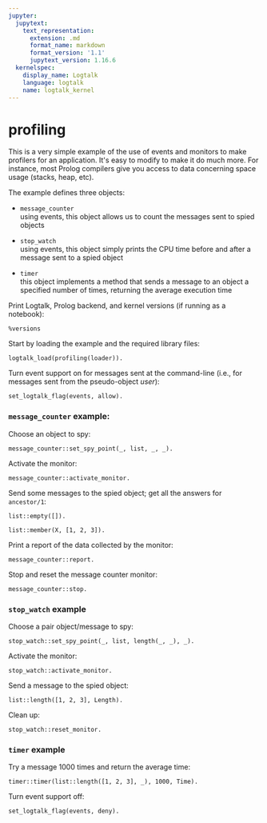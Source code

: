 ```yaml
---
jupyter:
  jupytext:
    text_representation:
      extension: .md
      format_name: markdown
      format_version: '1.1'
      jupytext_version: 1.16.6
  kernelspec:
    display_name: Logtalk
    language: logtalk
    name: logtalk_kernel
---
```


<!--
________________________________________________________________________

This file is part of Logtalk <https://logtalk.org/>  
SPDX-FileCopyrightText: 1998-2025 Paulo Moura <pmoura@logtalk.org>  
SPDX-License-Identifier: Apache-2.0

Licensed under the Apache License, Version 2.0 (the "License");
you may not use this file except in compliance with the License.
You may obtain a copy of the License at

    http://www.apache.org/licenses/LICENSE-2.0

Unless required by applicable law or agreed to in writing, software
distributed under the License is distributed on an "AS IS" BASIS,
WITHOUT WARRANTIES OR CONDITIONS OF ANY KIND, either express or implied.
See the License for the specific language governing permissions and
limitations under the License.
________________________________________________________________________
-->

# profiling

This is a very simple example of the use of events and monitors to make 
profilers for an application. It's easy to modify to make it do much more. 
For instance, most Prolog compilers give you access to data concerning
space usage (stacks, heap, etc).

The example defines three objects:

- `message_counter`  
	using events, this object allows us to count the messages sent to
	spied objects 

- `stop_watch`  
	using events, this object simply prints the CPU time before and
	after a message sent to a spied object

- `timer`  
	this object implements a method that sends a message to an object
	a specified number of times, returning the average execution time

Print Logtalk, Prolog backend, and kernel versions (if running as a notebook):

```logtalk
%versions
```

Start by loading the example and the required library files:

```logtalk
logtalk_load(profiling(loader)).
```

Turn event support on for messages sent at the command-line
(i.e., for messages sent from the pseudo-object _user_):

```logtalk
set_logtalk_flag(events, allow).
```

<!--
true.
-->

### `message_counter` example:


Choose an object to spy:

```logtalk
message_counter::set_spy_point(_, list, _, _).
```

<!--
true.
-->

Activate the monitor:

```logtalk
message_counter::activate_monitor.
```

<!--
true.
-->

Send some messages to the spied object; get all the answers for `ancestor/1`:

```logtalk
list::empty([]).
```

<!--
true.
-->

```logtalk
list::member(X, [1, 2, 3]).
```

<!--
X = 1 ? ;
X = 2 ? ;
X = 3 ? ;
false.
-->

Print a report of the data collected by the monitor:

```logtalk
message_counter::report.
```

<!--
list
  total of calls: 2
  total of exits: 4

  empty/1
    calls: 1
    exits: 1

  member/2
    calls: 1
    exits: 3

true.
-->

Stop and reset the message counter monitor:

```logtalk
message_counter::stop.
```

<!--
true.
-->

### `stop_watch` example


Choose a pair object/message to spy:

```logtalk
stop_watch::set_spy_point(_, list, length(_, _), _).
```

<!--
true.
-->

Activate the monitor:

```logtalk
stop_watch::activate_monitor.
```

<!--
true.
-->

Send a message to the spied object:

```logtalk
list::length([1, 2, 3], Length).
```

<!--
list <-- length([1,2,3],_277) from user
STARTING at 755.69000005 seconds
list <-- length([1,2,3],3) from user
ENDING at 755.69000235 seconds

Length = 3.
-->

Clean up:

```logtalk
stop_watch::reset_monitor.
```

<!--
true.
-->

### `timer` example


Try a message 1000 times and return the average time:

```logtalk
timer::timer(list::length([1, 2, 3], _), 1000, Time).
```

<!--
Time = 0.00003
-->

Turn event support off:

```logtalk
set_logtalk_flag(events, deny).
```

<!--
true.
-->
